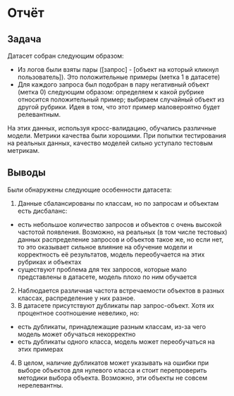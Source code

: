 # Отчёт

## Задача

Датасет собран следующим образом:

- Из логов были взяты пары ([запрос] - [объект на который кликнул пользователь]). Это положительные примеры (метка 1 в датасете)
- Для каждого запроса был подобран в пару негативный объект (метка 0) следующим образом: определяем к какой рубрике относится положительный пример; выбираем случайный объект из другой рубрики. Идея в том, что этот пример маловероятно будет релевантным.

На этих данных, используя кросс-валидацию, обучались различные модели. Метрики качества были хорошими.
При попытки тестирования на реальных данных, качество моделей сильно уступало тестовым метрикам.

## Выводы

Были обнаружены следующие особенности датасета:

1. Данные сбалансированы по классам, но по запросам и объектам есть дисбаланс:
  - есть небольшое количество запросов и объектов с очень высокой частотой появления. Возможно, на реальных (в том числе тестовых) данных распределение запросов и объектов такое же, но если нет, то это оказывает сильное влияние на обучение модели и корректность её результатов, модель переобучается на этих рубриках и объектах
  - существуют проблема для тех запросов, которые мало представлены в датасете, модель плохо по ним обучается
2. Наблюдается различная частота встречаемости объектов в разных классах, распределение у них разное.
3. В датасете присутствуют дубликаты пар запрос-объект. Хотя их процентное соотношение невелико, но:
  - есть дубликаты, принадлежащие разным классам, из-за чего модель может обучаться некорректно
  - есть дубликаты одного класса, модель может переобучаться на этих примерах
4. В целом, наличие дубликатов может указывать на ошибки при выборе объектов для нулевого класса и стоит перепроверить методики выбора объекта. Возможно, эти объекты не совсем нерелевантны.